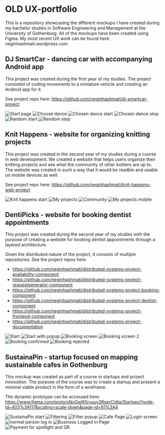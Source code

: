 # OLD UX-portfolio

This is a repository showcasing the different mockups I have created during my bachelor studies in Software Engineering and Management at the University of Gothenburg. All of the mockups have been created using Figma. My most recent UX work can be found here: neginhashmati.wordpress.com 

## DJ SmartCar - dancing car with accompanying Android app
This project was created during the first year of my studies. The project consisted of coding movements to a miniature vehicle and creating an Android app for it. 

See project repo here: https://github.com/neginhashmati/dj-smartcar-project

![Start page](https://user-images.githubusercontent.com/54957291/160789432-ce3a95cc-cfc6-44f6-80ba-f032421c1dd7.png)
![Choose dance](https://user-images.githubusercontent.com/54957291/160791327-db99a435-24d6-4cf4-82f3-609351af9a0b.png)
<img alt="Chosen dance start" src="https://user-images.githubusercontent.com/54957291/160791386-8588cc4f-9634-4323-a9a7-f856d023418d.png">
![Chosen dance stop](https://user-images.githubusercontent.com/54957291/160791537-e4383e91-e656-47ff-87f1-acf6db9143c1.png)
<img alt="Random start" src="https://user-images.githubusercontent.com/54957291/160791558-8297a019-0d80-486d-9278-821746e0a21b.png">
![Random stop](https://user-images.githubusercontent.com/54957291/160791583-3daa2ef6-b6eb-40ab-a547-f23234206ae9.png)

## Knit Happens - website for organizing knitting projects
This project was created in the second year of my studies during a course in web development. We created a website that helps users organize their knitting projects and see what the community of other knitters are up to. The website was created in such a way that it would be readble and usable on mobile devices as well. 

See project repo here: https://github.com/neginhashmati/knit-happens-web-project

<img alt="Knit happens start" src="https://user-images.githubusercontent.com/54957291/160802565-11be219a-e21c-47cd-a0c7-f0bfbc85df4e.png">
<img alt="My projects" src="https://user-images.githubusercontent.com/54957291/160802605-f8b39486-a887-43e4-8c12-5e19c5113271.png">
<img alt="Community" src="https://user-images.githubusercontent.com/54957291/160802625-b4ac70cf-171e-4efc-a39b-443218b4a17b.png">
<img alt="My projects mobile" src="https://user-images.githubusercontent.com/54957291/160802644-24d10c0f-1ce5-4d9a-91ad-ea8c6c058a0a.png">

## DentiPicks - website for booking dentist appointments
This project was created during the second year of my studies with the purpose of creating a website for booking dentist appointments through a layered architecture. 

Given the distributed nature of the project, it consists of multiple repositories. See the project repos here: 
* https://github.com/neginhashmati/distributed-systems-project-availability-component
* https://github.com/neginhashmati/distributed-systems-project-requestgenerator-component
* https://github.com/neginhashmati/distributed-systems-project-booking-component
* https://github.com/neginhashmati/distributed-systems-project-dentist-component
* https://github.com/neginhashmati/distributed-systems-project-frontend-component
* https://github.com/neginhashmati/distributed-systems-project-documentation

![Start](https://user-images.githubusercontent.com/54957291/160787672-98195390-da63-426f-96dc-a2a3f8f9f9fc.png)
![Start with popup](https://user-images.githubusercontent.com/54957291/160787744-c8e1d22c-297f-4eb0-b3d8-fca4e3880379.png)
![Booking screen](https://user-images.githubusercontent.com/54957291/160787757-6dd42e5e-dd4f-47c8-a0f9-c9ecffd13be4.png)
![Booking screen 2](https://user-images.githubusercontent.com/54957291/160787973-abbfa6c3-8f27-45f8-96b5-be081d75fc0b.png)
![Booking confirmed](https://user-images.githubusercontent.com/54957291/160788021-dcd6c7ef-e740-40c9-be1b-bd10a59a08df.png)
![Booking rejected](https://user-images.githubusercontent.com/54957291/160788037-d04d4c88-ab87-4a89-bbdd-7a841af8b042.png)

## SustainaPin - startup focused on mapping sustainable cafes in Gothenburg
This mockup was created as part of a course in startups and project innovation. The purpose of the course was to create a startup and present a minimal viable product in the form of a wireframe. 

The dynamic prototype can be accessed here: https://www.figma.com/proto/sNxGwN1cyuuy3RserCidta/Startups?node-id=403%3A117&scaling=scale-down&page-id=61%3A4

![SustainaPin start](https://user-images.githubusercontent.com/54957291/160804410-f86733ff-2da9-45e3-aa92-0a4308e432f6.png)
![Filtering](https://user-images.githubusercontent.com/54957291/160804512-541ba88c-7ea8-4742-b61d-5ffa846839ab.png)
![Filter popup](https://user-images.githubusercontent.com/54957291/160804542-84854d74-636d-4ea9-99d1-5566f0eef102.png)
![Cafe Page](https://user-images.githubusercontent.com/54957291/160804615-214062d0-91b9-40ac-a925-86f957e6379e.png)
![Login screen](https://user-images.githubusercontent.com/54957291/160804673-3cdda6e9-31a4-427f-9c41-df8e47800a5a.png)
![normal person log in](https://user-images.githubusercontent.com/54957291/160804718-6a177627-f33c-40b5-99ac-3e3d458fab7c.png)
![Business Logged in Page](https://user-images.githubusercontent.com/54957291/160804731-9fa571e1-1e0a-4a7f-95ea-b74c69ce489b.png)
![Payment for spotlight and QR](https://user-images.githubusercontent.com/54957291/160804750-d23b2503-0d07-42c2-bad4-67386378160e.png)






